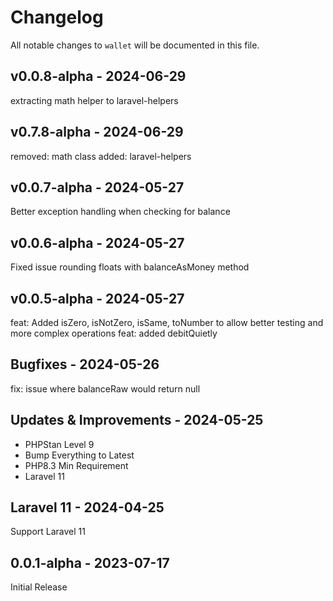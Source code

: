 # Changelog

All notable changes to `wallet` will be documented in this file.

## v0.0.8-alpha - 2024-06-29

extracting math helper to laravel-helpers

## v0.7.8-alpha - 2024-06-29

removed: math class
added: laravel-helpers

## v0.0.7-alpha - 2024-05-27

Better exception handling when checking for balance

## v0.0.6-alpha - 2024-05-27

Fixed issue rounding floats with balanceAsMoney method

## v0.0.5-alpha - 2024-05-27

feat: Added isZero, isNotZero, isSame, toNumber to allow better testing and more complex operations
feat: added debitQuietly

## Bugfixes - 2024-05-26

fix: issue where balanceRaw would return null

## Updates & Improvements - 2024-05-25

- PHPStan Level 9
- Bump Everything to Latest
- PHP8.3 Min Requirement
- Laravel 11

## Laravel 11 - 2024-04-25

Support Laravel 11

## 0.0.1-alpha - 2023-07-17

Initial Release
